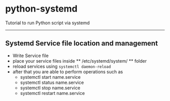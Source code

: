 # python-systemd
Tutorial to run Python script via systemd

---
## Systemd Service file location and management
 - Write Service file
 - place your service files inside ** /etc/systemd/system/ ** folder
 - reload services using ```systemctl daemon-reload```
 - after that you are able to perform operations such as
    - systemctl start name.service
    - systemctl status name.service
    - systemctl stop name.service
    - systemctl restart name.service



